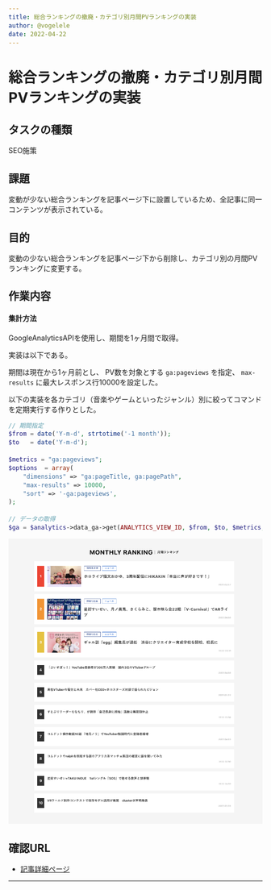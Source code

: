 ```yaml
---
title: 総合ランキングの撤廃・カテゴリ別月間PVランキングの実装
author: @vogelele
date: 2022-04-22
---
```



# 総合ランキングの撤廃・カテゴリ別月間PVランキングの実装

## タスクの種類

SEO施策

## 課題

変動が少ない総合ランキングを記事ページ下に設置しているため、全記事に同一コンテンツが表示されている。


## 目的

変動の少ない総合ランキングを記事ページ下から削除し、カテゴリ別の月間PVランキングに変更する。


## 作業内容

#### 集計方法

GoogleAnalyticsAPIを使用し、期間を1ヶ月間で取得。

実装は以下である。

期間は現在から1ヶ月前とし、
PV数を対象とする `ga:pageviews` を指定、
`max-results` に最大レスポンス行10000を設定した。

以下の実装を各カテゴリ（音楽やゲームといったジャンル）別に絞ってコマンドを定期実行する作りとした。

```php
// 期間指定
$from = date('Y-m-d', strtotime('-1 month'));
$to   = date('Y-m-d');

$metrics = "ga:pageviews";
$options  = array(
    "dimensions" => "ga:pageTitle, ga:pagePath",
    "max-results" => 10000,
    "sort" => '-ga:pageviews',
);

// データの取得
$ga = $analytics->data_ga->get(ANALYTICS_VIEW_ID, $from, $to, $metrics, $options);
```

 ![記事詳細ページ](./images/20220422-1.png)


## 確認URL

- [記事詳細ページ](https://kai-you.net/article/81749)

---

